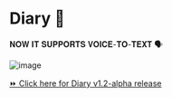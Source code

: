# Diary 📕

𝐍𝐎𝐖 𝐈𝐓 𝐒𝐔𝐏𝐏𝐎𝐑𝐓𝐒 𝐕𝐎𝐈𝐂𝐄-𝐓𝐎-𝐓𝐄𝐗𝐓 🗣️

![image](https://github.com/Ron-Caster/Diary/assets/56224323/70e5d566-d42a-444d-9499-979969d10c4c)

[⏩ Click here for Diary v1.2-alpha release](https://github.com/Ron-Caster/Diary/releases/tag/Diary_v1.2)
